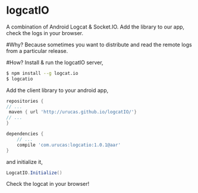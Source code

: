 # logcatIO
A combination of Android Logcat &amp; Socket.IO. Add the library to our app, check the logs in your browser. 

#Why?
Because sometimes you want to distribute and read the remote logs from a particular release. 

#How?
Install & run the logcatIO server,
```bash
$ npm install --g logcat.io
$ logcatio
```

Add the client library to your android app,
```gradle
repositories {
// ...
 maven { url 'http://urucas.github.io/logcatIO/'}
// ...
}

dependencies {
    // ...
    compile 'com.urucas:logcatio:1.0.1@aar'
}
```
and initialize it,
```java
LogcatIO.Initialize()
```

Check the logcat in your browser!
